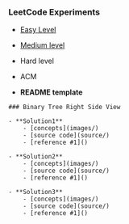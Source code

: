 ### LeetCode Experiments 

- [Easy Level](easy)
- [Medium level](medium)  
- Hard level 
- ACM 

- **README template**

```
### Binary Tree Right Side View

- **Solution1**
    - [concepts](images/)
    - [source code](source/)
    - [reference #1]() 

- **Solution2**
    - [concepts](images/)
    - [source code](source/)
    - [reference #1]() 

- **Solution3**
    - [concepts](images/)
    - [source code](source/)
    - [reference #1]()    
```